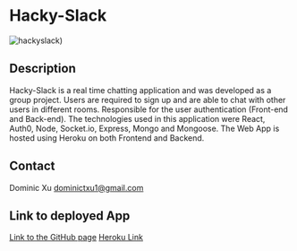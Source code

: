 # Hacky-Slack

![hackyslack](https://user-images.githubusercontent.com/46208528/82774475-d4278a00-9df9-11ea-9273-0c13e558e43c.PNG))

## Description
Hacky-Slack is a real time chatting application and was developed as a group project. Users are required to sign up and are able to chat with other users in different rooms. Responsible for the user authentication (Front-end and Back-end). The technologies used in this application were React, Auth0, Node, Socket.io, Express, Mongo and Mongoose. The Web App is hosted using Heroku on both Frontend and Backend.

## Contact
Dominic Xu dominictxu1@gmail.com

## Link to deployed App
[Link to the GitHub page](https://github.com/ClaytonDean/Hacky-Slack)
[Heroku Link](https://mysterious-chamber-77695.herokuapp.com/)
